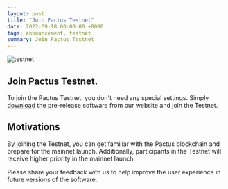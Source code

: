 ```yaml
---
layout: post
title: "Join Pactus Testnet"
date: 2022-09-18 00:00:00 +0000
tags: announcement, testnet
summary: Join Pactus Testnet
---
```


![testnet](/blog/images/2022-09-24-announcement-testnet/testnet.gif)

## Join Pactus Testnet.

To join the Pactus Testnet, you don't need any special settings.
Simply [download](/download)  the pre-release software from our website and join the Testnet.

## Motivations

By joining the Testnet, you can get familiar with the Pactus blockchain and prepare for the mainnet launch.
Additionally, participants in the Testnet will receive higher priority in the mainnet launch.

Please share your feedback with us to help improve the user experience in future versions of the software.
